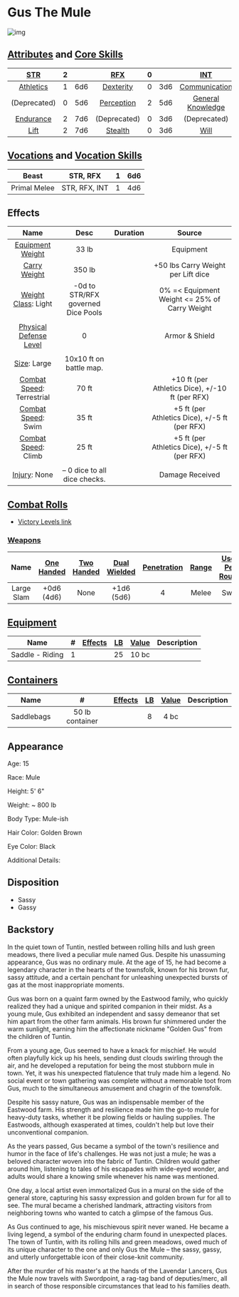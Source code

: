 # Gus The Mule

![img](./Mule.png)

## [Attributes](./../../../../../CoreRules/GeneralRules/Attributes.md) and [Core Skills](./../../../../../CoreRules/GeneralRules/CoreSkills.md)

|  [STR](./../../../../../CoreRules/GeneralRules/Attributes.md#strength-str)  | 2 |    |    [RFX](./../../../../../CoreRules/GeneralRules/Attributes.md#reflex-rfx)    | 0 |    |        [INT](./../../../../../CoreRules/GeneralRules/Attributes.md#intelligence-int)        | -2 |    |
| :-----------------------------------------------------------------------: | :-: | :-: | :-------------------------------------------------------------------------: | :-: | :-: | :---------------------------------------------------------------------------------------: | :-: | :-: |
| [Athletics](./../../../../../CoreRules/GeneralRules/CoreSkills.md#athletics) | 1 | 6d6 |  [Dexterity](./../../../../../CoreRules/GeneralRules/CoreSkills.md#dexterity)  | 0 | 3d6 |     [Communication](./../../../../../CoreRules/GeneralRules/CoreSkills.md#communication)     | 0 | 1d6 |
|                               (Deprecated)                               | 0 | 5d6 | [Perception](./../../../../../CoreRules/GeneralRules/CoreSkills.md#perception) | 2 | 5d6 | [General Knowledge](./../../../../../CoreRules/GeneralRules/CoreSkills.md#general-knowledge) | 0 | 1d6 |
| [Endurance](./../../../../../CoreRules/GeneralRules/CoreSkills.md#endurance) | 2 | 7d6 |                                (Deprecated)                                | 0 | 3d6 |                                       (Deprecated)                                       | 1 | 2d6 |
|      [Lift](./../../../../../CoreRules/GeneralRules/CoreSkills.md#lift)      | 2 | 7d6 |    [Stealth](./../../../../../CoreRules/GeneralRules/CoreSkills.md#stealth)    | 0 | 3d6 |              [Will](./../../../../../CoreRules/GeneralRules/CoreSkills.md#will)              | 1 | 2d6 |

## [Vocations](./../../../../../CoreRules/GeneralRules/Vocations.md) and [Vocation Skills](./../../../../../CoreRules/GeneralRules/Vocations.md#vocation-skills)

| Beast        |   STR, RFX   | 1 | 6d6 |
| ------------ | :-----------: | :-: | :-: |
| Primal Melee | STR, RFX, INT | 1 | 4d6 |

## Effects

|                                             Name                                             |                Desc              | Duration |                      Source                      |
| :-------------------------------------------------------------------------------------------: | :---------------------------------: | :------: | :----------------------------------------------: |
|      [Equipment Weight](./../../../../../CoreRules/AdvancedRules/CarryWeight.md#equipment)      |                33 lb                |          |                    Equipment                    |
|       [Carry Weight](./../../../../../CoreRules/AdvancedRules/CarryWeight.md#carry-weight)       |               350 lb               |          |        +50 lbs Carry Weight per Lift dice        |
|  [Weight Class](./../../../../../CoreRules/AdvancedRules/CarryWeight.md#weight-classes): Light  | -0d to STR/RFX governed Dice Pools |          |  0% =< Equipment Weight <= 25% of Carry Weight  |
|                                                                                              |                                    |          |                                                  |
|   [Physical Defense Level](./../../../../../CoreRules/CombatRules/Defense.md#physical-defense)   |                  0                  |          |                  Armor & Shield                  |
|                                                                                              |                                    |          |                                                  |
|             [Size](./../../../../../CoreRules/CombatRules/BattleMap.md#size): Large             |       10x10 ft on battle map.       |          |                                                  |
| [Combat Speed](./../../../../../CoreRules/CombatRules/CombatSpeed.md#combat-speeds): Terrestrial |                70 ft                |          | +10 ft (per Athletics Dice), +/-10 ft (per RFX) |
|    [Combat Speed](./../../../../../CoreRules/CombatRules/CombatSpeed.md#combat-speeds): Swim    |                35 ft                |          |  +5 ft (per Athletics Dice), +/-5 ft (per RFX)  |
|    [Combat Speed](./../../../../../CoreRules/CombatRules/CombatSpeed.md#combat-speeds): Climb    |                25 ft                |          |  +5 ft (per Athletics Dice), +/-5 ft (per RFX)  |
|                                                                                              |                                    |          |                                                  |
|                 [Injury](./../../../../../CoreRules/CombatRules/Injury.md): None                 |    – 0 dice to all dice checks.    |          |                 Damage Received                 |

## [Combat Rolls](./../../../../../CoreRules/CombatRules/CombatRolls.md)

- [Victory Levels link](./../../../../../CoreRules/CombatRules/VictoryLevels.md)

### [Weapons](./../../../../../CoreRules/CombatRules/Weapons.md)

|    Name    | [One<br />Handed](./../../../../../CoreRules/CombatRules/Weapons.md#one-handed) | [Two<br />Handed](./../../../../../CoreRules/CombatRules/Weapons.md#two-handed) | [Dual<br />Wielded](./../../../../../CoreRules/CombatRules/Weapons.md#dual-wielded) | [Penetration](./../../../../../CoreRules/CombatRules/Penetration.md) | [Range](./../../../../../CoreRules/CombatRules/Range.md) | [Uses Per<br />Round](./../../../../../CoreRules/CombatRules/UsesPerRound.md) | [Area Of<br />Effect](./../../../../../CoreRules/CombatRules/AreaOfEffect.md) | [Ammo<br />Type](./../../../../../CoreRules/CombatRules/Ammunitions.md#ammo-type) | [Ammo<br />Per Use](./../../../../../CoreRules/CombatRules/Weapons.md#ammo-per-shot) | [Damage<br />Types](./../../../../../CoreRules/CombatRules/DamageTypes.md) |
| :--------: | :--------------------------------------------------------------------------: | :--------------------------------------------------------------------------: | :------------------------------------------------------------------------------: | :---------------------------------------------------------------: | :---------------------------------------------------: | :-------------------------------------------------------------------------------------: | :------------------------------------------------------------------------: | :----------------------------------------------------------------------------: | :-------------------------------------------------------------------------------: | :---------------------------------------------------------------------: |
| Large Slam |                               +0d6<br />(4d6)                               |                                     None                                     |                                 +1d6<br />(5d6)                                 |                                 4                                 |                         Melee                         |                                          Swift                                          |                                                                            |                                      None                                      |                                                                                  |                                Bludgeon                                |

## [Equipment](./../../../../../CoreRules/AdvancedRules/CarryWeight.md#equipment)

| Name            | # | [Effects](./../../../../../../README.md#effect-rules) | [LB](./../../../../../CoreRules/AdvancedRules/CarryWeight.md) | [Value](./../../../Items/ItemShop.md#currency) | Description |
| --------------- | :-: | ------------------------------------------------------------------ | :--------------------------------------------------------: | :-----------------------------------------: | ----------- |
| Saddle - Riding | 1 |                                                                    |                             25                             |                    10 bc                    |             |

## [Containers](./../../../../../CoreRules/AdvancedRules/Containers.md)

| Name       |        #        | [Effects](./../../../../../../README.md#effect-rules) | [LB](./../../../../../CoreRules/AdvancedRules/CarryWeight.md) | [Value](./../../../Items/ItemShop.md#currency) | Description |
| ---------- | :-------------: | ------------------------------------------------------------------ | :--------------------------------------------------------: | :-----------------------------------------: | ----------- |
| Saddlebags | 50 lb container |                                                                    |                             8                             |                    4 bc                    |             |

## Appearance

Age: 15

Race: Mule

Height: 5' 6"

Weight: ~ 800 lb

Body Type: Mule-ish

Hair Color: Golden Brown

Eye Color: Black

Additional Details:

## Disposition

- Sassy
- Gassy

## Backstory

In the quiet town of Tuntin, nestled between rolling hills and lush green meadows, there lived a peculiar mule named Gus. Despite his unassuming appearance, Gus was no ordinary mule. At the age of 15, he had become a legendary character in the hearts of the townsfolk, known for his brown fur, sassy attitude, and a certain penchant for unleashing unexpected bursts of gas at the most inappropriate moments.

Gus was born on a quaint farm owned by the Eastwood family, who quickly realized they had a unique and spirited companion in their midst. As a young mule, Gus exhibited an independent and sassy demeanor that set him apart from the other farm animals. His brown fur shimmered under the warm sunlight, earning him the affectionate nickname "Golden Gus" from the children of Tuntin.

From a young age, Gus seemed to have a knack for mischief. He would often playfully kick up his heels, sending dust clouds swirling through the air, and he developed a reputation for being the most stubborn mule in town. Yet, it was his unexpected flatulence that truly made him a legend. No social event or town gathering was complete without a memorable toot from Gus, much to the simultaneous amusement and chagrin of the townsfolk.

Despite his sassy nature, Gus was an indispensable member of the Eastwood farm. His strength and resilience made him the go-to mule for heavy-duty tasks, whether it be plowing fields or hauling supplies. The Eastwoods, although exasperated at times, couldn't help but love their unconventional companion.

As the years passed, Gus became a symbol of the town's resilience and humor in the face of life's challenges. He was not just a mule; he was a beloved character woven into the fabric of Tuntin. Children would gather around him, listening to tales of his escapades with wide-eyed wonder, and adults would share a knowing smile whenever his name was mentioned.

One day, a local artist even immortalized Gus in a mural on the side of the general store, capturing his sassy expression and golden brown fur for all to see. The mural became a cherished landmark, attracting visitors from neighboring towns who wanted to catch a glimpse of the famous Gus.

As Gus continued to age, his mischievous spirit never waned. He became a living legend, a symbol of the enduring charm found in unexpected places. The town of Tuntin, with its rolling hills and green meadows, owed much of its unique character to the one and only Gus the Mule – the sassy, gassy, and utterly unforgettable icon of their close-knit community.

After the murder of his master's at the hands of the Lavendar Lancers, Gus the Mule now travels with Swordpoint, a rag-tag band of deputies/merc, all in search of those responsible circumstances that lead to his families death.
